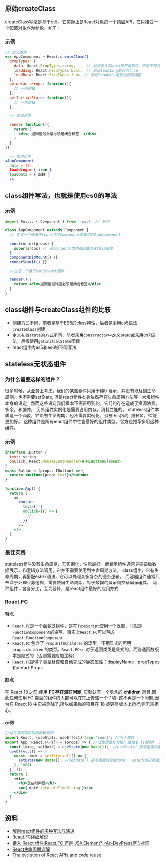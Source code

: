 ## 原始createClass
createClass写法是基于es5，它实际上是React对象的一个顶层API，它只接受一个配置对象作为参数，如下：
### 示例
```jsx
// 定义组件
var AppComponent = React.createClass({
  propTypes: {
    data: React.PropTypes.array,     // 验证传入的data是不是数组，如果不是则会报错
    loadding: React.PropTypes.bool,  // 验证loadding是否为true
    loadData: React.PropTypes.func, // 验证loadData是否为函数类型
  },
  getDefaultProps: function(){
    // 一些逻辑
  },
  getInitialState: function(){
    // 一些逻辑
  },

  // 其他逻辑

  render:function(){
    return (
      <div> 返回值最外层必须是闭合标签  </div>
    )
  }
})

  // 使用组件
<AppComponent 
  data = []
  loadding = { true }
  loadData = { 函数 }
  />
```
## class组件写法，也就是使用es6的写法
### 示例
```jsx
import React, { Component } from 'react' // 解构

class AppComponent extends Component {
  // 定义一个继承于react顶层Component的新组件AppComponent

  constructor(props) {
    super(props) // 调用super父类构造函数改变this指向
  }
  componentDidMount() {}
  renderSubmit() {}

  //这是一个基于es6的react组件

  render() {
    return <div>返回值最外层必须是闭合标签</div>
  }
}

```
## class组件与createClass组件的比较

- 创建方式不同，前者是基于ES6的class特性，后者是采用es5语法，`createClass`创建
- 定义初始`state`的方式不同，前者采用`constructor`中定义state或采用es7语法，后者使用`getInitialState`函数
- react组件内es5和es6的不同写法
## stateless无状态组件
### 为什么需要这样的组件？
很多时候，从业务上考虑，我们的某些组件只用于纯UI展示，并没有涉及到生命周期，也不需要setState, 但是react组件本身依然存在生命周期方法等一大堆组件本身的设定，然而这些设定我们根本不需要用到的，它们的存在造成了资源浪费，多余，和臃肿。 另外组件实例化是需要占用内存，消耗性能的。
stateless组件本质是一个函数，它没有生命周期，也不需要实例化，没有this指向, 更轻盈，性能更加好。
这种组件是所有react组件中性能最好的组件类型。官方也推荐多用这种组件。
### 示例
```jsx
interface IButton {
  text: string
  onClick: React.MouseEventHandler<HTMLButtonElement>
}
const Button = (props: IButton) => {
  return <button>{props.text}</button>
}

function App() {
  return (
    <>
      <Button
        text={''}
        onClick={() => {
          //
        }}
      />
    </>
  )
}
```
### 最佳实践
stateless组件没有生命周期，无实例化，性能最好。而展示组件通常只需要做数据展示，和逻辑方法调用，它并不需要使用到生命周期方法。
class组件，它有生命周期，再搭配es6/7语法，它可以处理众多复杂的业务逻辑。 而容器组件通常只专注于处理业务逻辑，需要使用生命周期，对于数据的展示则交给展示组件。
两种组件，各自分工，互为替补，是react组件最好的应用方式
### React.FC
#### 特点

- `React.FC`是一个函数式组件，是在`TypeScript`使用一个泛型，`FC`就是`FunctionComponent`的缩写，事实上`React.FC`可以写成`React.FunctionComponent`
- `React.FC` 包含了 `PropsWithChildren` 的泛型，不用显式的声明 `props.children` 的类型。`React.FC<> `对于返回类型是显式的，而普通函数版本是隐式的（否则需要附加注释）
- `React.FC`提供了类型检查和自动完成的静态属性：displayName，propTypes和defaultProps
#### 缺点
在 React 18 之前,使用 **FC 存在潜在问题,** 它默认有一个隐含的 **children** 道具,因此任何使用 FC 类型的组件的人都可以在其上传递一个子项:
这不再是一个问题,因为在 React 18 中它被删除了,所以如果你的项目在 18 或更高版本上运行,则无需担心。
#### 示例
```jsx
//组件实现实时时间刷新显示
import React, {useState, useEffect} from 'react'; //引入依赖
export App: React.FC<{}> = (props) => { //泛型里面有对象{ 属性名 }(解构)  泛型为空对象就直接写props
  const [date, setDate] = useState(new Date());  //useState()括号里面的值给date
  useEffect(() => {
    const timer = setInterval(() => {
      setDate(new Date()); //setDate() 括号里面的值给date   date的值只能通过setDate()设置
    }, 1000)
  }, []);
  return (
    <div>
      <h3>现在时间是</h3>
      <p>{ date.toLocaleTimeString }</p>
    </div>
  )
} 
```

## 资料

- [解剖react组件的多种写法与演进](https://zhuanlan.zhihu.com/p/26216173)
- [React.FC详细解说](https://blog.csdn.net/qq_52421092/article/details/127628465)
- [键入 React 组件:React.FC 还是 JSX.Element?_rAc-DevPress官方社区](https://devpress.csdn.net/react/62ff59217e66823466193d1c.html)
- [React生命周期详解](https://blog.csdn.net/weixin_46872121/article/details/126623679)
- [The evolution of React APIs and code reuse](https://frontendmastery.com/posts/the-evolution-of-react-patterns/)
